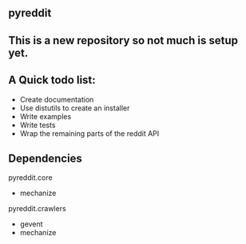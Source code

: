 pyreddit
--------

This is a new repository so not much is setup yet. 
----

A Quick todo list:
----

* Create documentation
* Use distutils to create an installer
* Write examples
* Write tests
* Wrap the remaining parts of the reddit API

Dependencies
----

pyreddit.core
* mechanize

pyreddit.crawlers
* gevent
* mechanize